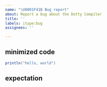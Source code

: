 ```yaml
---
name: "\U0001F41B Bug report"
about: Report a bug about the Dotty Compiler
title: ''
labels: itype:bug
assignees: ''

---
```


## minimized code

```Scala
println("hello, world")
```


## expectation
